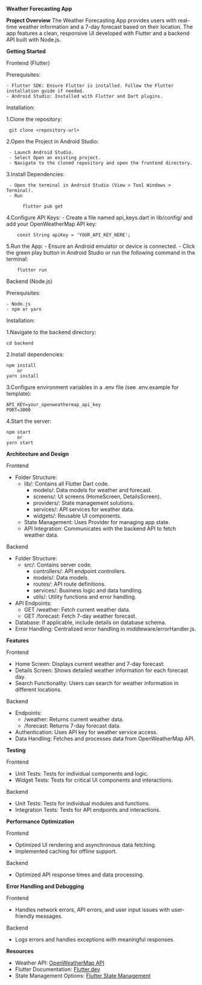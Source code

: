 **Weather Forecasting App**

**Project Overview**
The Weather Forecasting App provides users with real-time weather information and a 7-day forecast based on their location. The app features a clean, responsive UI developed with Flutter and a backend API built with Node.js.

**Getting Started**

Frontend (Flutter)

Prerequisites:

    - Flutter SDK: Ensure Flutter is installed. Follow the Flutter installation guide if needed.
    - Android Studio: Installed with Flutter and Dart plugins.

Installation:

1.Clone the repository:

     git clone <repository-url>
     
2.Open the Project in Android Studio:

     - Launch Android Studio.
     - Select Open an existing project.
     - Navigate to the cloned repository and open the frontend directory.
     
3.Install Dependencies:

     - Open the terminal in Android Studio (View > Tool Windows > Terminal).
     - Run
     
          flutter pub get
          
4.Configure API Keys:
    - Create a file named api_keys.dart in lib/config/ and add your OpenWeatherMap API key:
    
        const String apiKey = 'YOUR_API_KEY_HERE';
        
5.Run the App:
    - Ensure an Android emulator or device is connected.
    - Click the green play button in Android Studio or run the following command in the terminal:
    
        flutter run

Backend (Node.js)

Prerequisites:

    - Node.js
    - npm or yarn
    
Installation:

1.Navigate to the backend directory:

    cd backend
    
2.Install dependencies:

    npm install
        or
    yarn install
    
3.Configure environment variables in a .env file (see .env.example for template):

    API_KEY=your_openweathermap_api_key
    PORT=3000
    
4.Start the server:

    npm start
        or
    yarn start

**Architecture and Design**

Frontend
  - Folder Structure:
    - lib/: Contains all Flutter Dart code.
      - models/: Data models for weather and forecast.
      - screens/: UI screens (HomeScreen, DetailsScreen).
      - providers/: State management solutions.
      - services/: API services for weather data.
      - widgets/: Reusable UI components.
    - State Management: Uses Provider for managing app state.
    - API Integration: Communicates with the backend API to fetch weather data.
  
Backend
  - Folder Structure:
    - src/: Contains server code.
      - controllers/: API endpoint controllers.
      - models/: Data models.
      - routes/: API route definitions.
      - services/: Business logic and data handling.
      - utils/: Utility functions and error handling.
  - API Endpoints:
    - GET /weather: Fetch current weather data.
    - GET /forecast: Fetch 7-day weather forecast.
  - Database: If applicable, include details on database schema.
  - Error Handling: Centralized error handling in middleware/errorHandler.js.

**Features**

Frontend
  - Home Screen: Displays current weather and 7-day forecast.
  - Details Screen: Shows detailed weather information for each forecast day.
  - Search Functionality: Users can search for weather information in different locations.
    
Backend
  - Endpoints:
      - /weather: Returns current weather data.
      - /forecast: Returns 7-day forecast data.
  - Authentication: Uses API key for weather service access.
  - Data Handling: Fetches and processes data from OpenWeatherMap API.

**Testing**

Frontend
  - Unit Tests: Tests for individual components and logic.
  - Widget Tests: Tests for critical UI components and interactions.

Backend
  - Unit Tests: Tests for individual modules and functions.
  - Integration Tests: Tests for API endpoints and interactions.

**Performance Optimization**

Frontend
  - Optimized UI rendering and asynchronous data fetching.
  - Implemented caching for offline support.
    
Backend
  - Optimized API response times and data processing.

**Error Handling and Debugging**

Frontend
  - Handles network errors, API errors, and user input issues with user-friendly messages.
    
Backend
  - Logs errors and handles exceptions with meaningful responses.

**Resources**
  - Weather API: [OpenWeatherMap API](https://openweathermap.org/api)
  - Flutter Documentation: [Flutter.dev](https://flutter.dev/docs)
  - State Management Options: [Flutter State Management](https://flutter.dev/docs/development/data-and-backend/state-mgmt/options)







